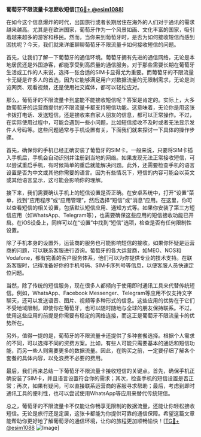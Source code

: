 **葡萄牙不限流量卡怎麽收短信[[TG💪+ @esim1088](https://t.me/s/esim1088)]**

在如今这个信息爆炸的时代，出国旅行或者长期居住在海外的人们对于通讯的需求越来越高。尤其是在欧洲国家，葡萄牙作为一个风景如画、文化丰富的国家，吸引着越来越多的游客和移民。然而，当你来到葡萄牙时，是否为如何接收短信而感到困扰呢？今天，我们就来详细聊聊葡萄牙不限流量卡如何接收短信的问题。

首先，让我们了解一下葡萄牙的通信环境。葡萄牙拥有先进的通信网络，无论是本地居民还是外国游客，都能享受到高质量的通信服务。对于那些需要长期在葡萄牙生活或工作的人来说，选择一张合适的SIM卡显得尤为重要。而葡萄牙的不限流量卡无疑是许多人的首选，因为它能够满足用户对数据流量的无限制需求，无论是浏览网页、观看视频，还是使用社交媒体，都可以轻松应对。

那么，葡萄牙的不限流量卡到底能不能接收短信呢？答案是肯定的。实际上，大多数葡萄牙的运营商提供的不限流量卡都支持短信功能。这意味着，无论你是用这张卡拨打电话、发送短信，还是接收来自家人朋友的信息，都可以正常操作。不过，在实际使用过程中，可能会遇到一些小问题，比如短信接收不及时或者无法显示发件人号码等。这些问题通常与手机设置有关，下面我们就来探讨一下具体的操作步骤。

首先，确保你的手机已经正确安装了葡萄牙的SIM卡。一般来说，只要将SIM卡插入手机后，手机会自动识别并注册到当地的网络。如果发现无法正常接收短信，可以尝试重启手机，有时候简单的重启就能解决问题。此外，还需要检查手机的语言设置是否为中文或其他你需要的语言。因为有些情况下，短信的内容可能会以英文或其他语言显示，这可能会影响你的理解。

接下来，我们需要确认手机上的短信设置是否正确。在安卓系统中，打开“设置”菜单，找到“应用程序”或“应用管理”，然后选择“短信”或“消息”应用。在这里，你可以查看短信的相关设置，包括默认短信应用、通知方式等。如果你安装了第三方短信应用（如WhatsApp、Telegram等），也需要确保这些应用的短信接收功能已开启。在iOS设备上，同样可以在“设置”中找到“短信”选项，检查是否有任何限制性设置。

除了手机本身的设置外，运营商的服务也可能影响短信的接收。如果你怀疑是运营商的问题，可以联系客服进行咨询。葡萄牙的各大运营商，如MEO、NOS和Vodafone，都有完善的客户服务体系，他们可以为你提供专业的技术支持。在联系客服时，记得准备好你的手机号码、SIM卡序列号等信息，以便客服人员快速定位问题。

当然，除了传统的短信服务，现在很多人都倾向于使用即时通讯工具来代替传统短信。例如，WhatsApp、Facebook Messenger、Telegram等应用不仅支持文字聊天，还可以发送语音、图片、视频等多种形式的信息。这些应用的优势在于它们不受地域限制，即使你在葡萄牙，也可以随时随地与全球的朋友保持联系。不过，使用这些应用的前提是你需要有稳定的网络连接，而这正是葡萄牙不限流量卡的优势所在。

另外，值得一提的是，葡萄牙的不限流量卡还提供了多种套餐选择。根据个人需求的不同，可以选择不同的资费方案。比如，有些人可能只需要基本的通话和短信功能，而另一些人则需要更多的数据流量。因此，在购买之前，一定要仔细了解各个套餐的具体内容，以免浪费不必要的费用。

最后，我们再来总结一下葡萄牙不限流量卡接收短信的关键点。首先，确保手机正确安装了SIM卡，并且语言设置符合你的需求；其次，检查手机的短信设置是否正常；再次，如果有疑问，可以直接联系运营商的客服寻求帮助；最后，考虑到即时通讯工具的便利性，也可以尝试使用WhatsApp等应用来替代传统短信。

总之，葡萄牙的不限流量卡不仅能让你畅享无限制的数据流量，还能让你轻松接收短信。无论是旅行还是定居，这张卡都能为你提供可靠的通信保障。希望这篇文章能帮助你更好地了解葡萄牙的通信环境，让你的旅程更加顺畅愉快！[[TG💪+ @esim1088](https://t.me/s/esim1088) ![Image](https://i.postimg.cc/4NQfJmqS/Snipaste-2025-05-13-00-14-12.png)]